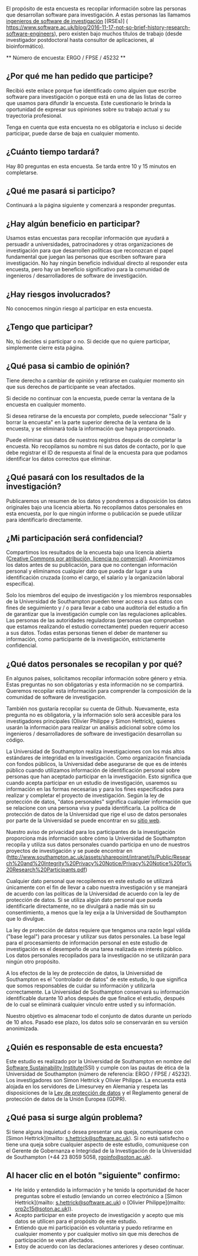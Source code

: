 El propósito de esta encuesta es recopilar información sobre las personas que desarrollan software para investigación. A estas personas las llamamos [ingenieros de software de investigación](https://www.software.ac.uk/blog/2016-11-17-not-so-brief-history-research-software-engineers) [(RSEs)] ( https://www.software.ac.uk/blog/2016-11-17-not-so-brief-history-research-software-engineers), pero existen bajo muchos títulos de trabajo (desde investigador postdoctoral hasta consultor de aplicaciones, al bioinformático).



** Número de encuesta: ERGO / FPSE / 45232 **

¿Por qué me han pedido que participe?
----------------------------------

Recibió este enlace porque fue identificado como alguien que escribe software para investigación o porque está en una de las listas de correo que usamos para difundir la encuesta. Este cuestionario le brinda la oportunidad de expresar sus opiniones sobre su trabajo actual y su trayectoria profesional.

Tenga en cuenta que esta encuesta no es obligatoria e incluso si decide participar, puede darse de baja en cualquier momento.


¿Cuánto tiempo tardará?
----------------------

Hay 80 preguntas en esta encuesta. Se tarda entre 10 y 15 minutos en completarse.

¿Qué me pasará si participo?
--------------------------------------

Continuará a la página siguiente y comenzará a responder preguntas.

¿Hay algún beneficio en participar?
-----------------------------------------

Usamos estas encuestas para recopilar información que ayudará a persuadir a universidades, patrocinadores y otras organizaciones de investigación para que desarrollen políticas que reconozcan el papel fundamental que juegan las personas que escriben software para investigación. No hay ningún beneficio individual directo al responder esta encuesta, pero hay un beneficio significativo para la comunidad de ingenieros / desarrolladores de software de investigación.

¿Hay riesgos involucrados?
-----------------------------

No conocemos ningún riesgo al participar en esta encuesta.

¿Tengo que participar?
-----------------------

No, tú decides si participar o no. Si decide que no quiere participar, simplemente cierre esta página.

¿Qué pasa si cambio de opinión?
---------------------------------

Tiene derecho a cambiar de opinión y retirarse en cualquier momento sin que sus derechos de participante se vean afectados.

Si decide no continuar con la encuesta, puede cerrar la ventana de la encuesta en cualquier momento.

Si desea retirarse de la encuesta por completo, puede seleccionar "Salir y borrar la encuesta" en la parte superior derecha de la ventana de la encuesta, y se eliminará toda la información que haya proporcionado.

Puede eliminar sus datos de nuestros registros después de completar la encuesta. No recopilamos su nombre ni sus datos de contacto, por lo que debe registrar el ID de respuesta al final de la encuesta para que podamos identificar los datos correctos que eliminar.

¿Qué pasará con los resultados de la investigación?
------------------------------------------------

Publicaremos un resumen de los datos y pondremos a disposición los datos originales bajo una licencia abierta. No recopilamos datos personales en esta encuesta, por lo que ningún informe o publicación se puede utilizar para identificarlo directamente.


¿Mi participación será confidencial?
--------------------------------------

Compartimos los resultados de la encuesta bajo una licencia abierta ([Creative Commons por atribución, licencia no comercial](https://creativecommons.org/licenses/by-nc/2.5/scotland/)). Anonimizamos los datos antes de su publicación, para que no contengan información personal y eliminamos cualquier dato que pueda dar lugar a una identificación cruzada (como el cargo, el salario y la organización laboral específica).

Solo los miembros del equipo de investigación y los miembros responsables de la Universidad de Southampton pueden tener acceso a sus datos con fines de seguimiento y / o para llevar a cabo una auditoría del estudio a fin de garantizar que la investigación cumple con las regulaciones aplicables. Las personas de las autoridades reguladoras (personas que comprueban que estamos realizando el estudio correctamente) pueden requerir acceso a sus datos. Todas estas personas tienen el deber de mantener su información, como participante de la investigación, estrictamente confidencial.


¿Qué datos personales se recopilan y por qué?
--------------------------------

En algunos países, solicitamos recopilar información sobre género y etnia. Estas preguntas no son obligatorias y esta información no se compartirá. Queremos recopilar esta información para comprender la composición de la comunidad de software de investigación.

También nos gustaría recopilar su cuenta de Github. Nuevamente, esta pregunta no es obligatoria, y la información solo será accesible para los investigadores principales (Olivier Philippe y Simon Hettrick), quienes usarán la información para realizar un análisis adicional sobre cómo los ingenieros / desarrolladores de software de investigación desarrollan su código.

La Universidad de Southampton realiza investigaciones con los más altos estándares de integridad en la investigación. Como organización financiada con fondos públicos, la Universidad debe asegurarse de que es de interés público cuando utilizamos información de identificación personal sobre personas que han aceptado participar en la investigación. Esto significa que cuando acepta participar en un estudio de investigación, usaremos su información en las formas necesarias y para los fines especificados para realizar y completar el proyecto de investigación. Según la ley de protección de datos, "datos personales" significa cualquier información que se relacione con una persona viva y pueda identificarla. La política de protección de datos de la Universidad que rige el uso de datos personales por parte de la Universidad se puede encontrar en su [sitio web](https://www.southampton.ac.uk/legalservices/what-we-do/data-protection-and-foi.page).

Nuestro aviso de privacidad para los participantes de la investigación proporciona más información sobre cómo la Universidad de Southampton recopila y utiliza sus datos personales cuando participa en uno de nuestros proyectos de investigación y se puede encontrar en (http://www.southampton.ac.uk/assets/sharepoint/intranet/ls/Public/Research%20and%20Integrity%20Privacy%20Notice/Privacy%20Notice%20for%20Research%20Participants.pdf)

Cualquier dato personal que recopilemos en este estudio se utilizará únicamente con el fin de llevar a cabo nuestra investigación y se manejará de acuerdo con las políticas de la Universidad de acuerdo con la ley de protección de datos. Si se utiliza algún dato personal que pueda identificarle directamente, no se divulgará a nadie más sin su consentimiento, a menos que la ley exija a la Universidad de Southampton que lo divulgue.

La ley de protección de datos requiere que tengamos una razón legal válida ("base legal") para procesar y utilizar sus datos personales. La base legal para el procesamiento de información personal en este estudio de investigación es el desempeño de una tarea realizada en interés público. Los datos personales recopilados para la investigación no se utilizarán para ningún otro propósito.

A los efectos de la ley de protección de datos, la Universidad de Southampton es el "controlador de datos" de este estudio, lo que significa que somos responsables de cuidar su información y utilizarla correctamente. La Universidad de Southampton conservará su información identificable durante 10 años después de que finalice el estudio, después de lo cual se eliminará cualquier vínculo entre usted y su información.

Nuestro objetivo es almacenar todo el conjunto de datos durante un período de 10 años. Pasado ese plazo, los datos solo se conservarán en su versión anonimizada.

¿Quién es responsable de esta encuesta?
-----------------------------------

Este estudio es realizado por la Universidad de Southampton en nombre del [Software Sustainability Institute](http://software.ac.uk/)(SSI) y cumple con las pautas de ética de la Universidad de Southampton (número de referencia: ERGO / FPSE / 45232). Los investigadores son Simon Hettrick y Olivier Philippe. La encuesta está alojada en los servidores de Limesurvey en Alemania y respeta las disposiciones de la [Ley de protección de datos](https://www.gov.uk/data-protection/the-data-protection-act) y el Reglamento general de protección de datos de la Unión Europea (GDPR).

¿Qué pasa si surge algún problema?
-----------------------------------

Si tiene alguna inquietud o desea presentar una queja, comuníquese con [Simon Hettrick](mailto: s.hettrick@software.ac.uk).
Si no está satisfecho o tiene una queja sobre cualquier aspecto de este estudio, comuníquese con el Gerente de Gobernanza e Integridad de la Investigación de la Universidad de Southampton (+44 23 8059 5058, rgoinfo@soton.ac.uk).



Al hacer clic en el botón "siguiente" confirmo:
-------------------------------------------

* He leído y entendido la información y he tenido la oportunidad de hacer preguntas sobre el estudio (enviando un correo electrónico a [Simon Hettrick](mailto: s.hettrick@software.ac.uk) o [Olivier Philippe](mailto: orp2c15@soton.ac.uk)).
* Acepto participar en este proyecto de investigación y acepto que mis datos se utilicen para el propósito de este estudio.
* Entiendo que mi participación es voluntaria y puedo retirarme en cualquier momento y por cualquier motivo sin que mis derechos de participación se vean afectados.
* Estoy de acuerdo con las declaraciones anteriores y deseo continuar.
